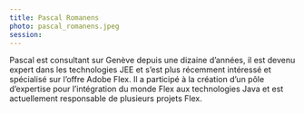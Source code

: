 ```yaml
---
title: Pascal Romanens
photo: pascal_romanens.jpeg
session:
---
```


Pascal est consultant sur Genève depuis une dizaine d’années, il est devenu expert dans les technologies JEE et s’est plus récemment intéressé et spécialisé sur l’offre Adobe Flex. Il a participé à la création d’un pôle d’expertise pour l’intégration du monde Flex aux technologies Java et est actuellement responsable de plusieurs projets Flex.
